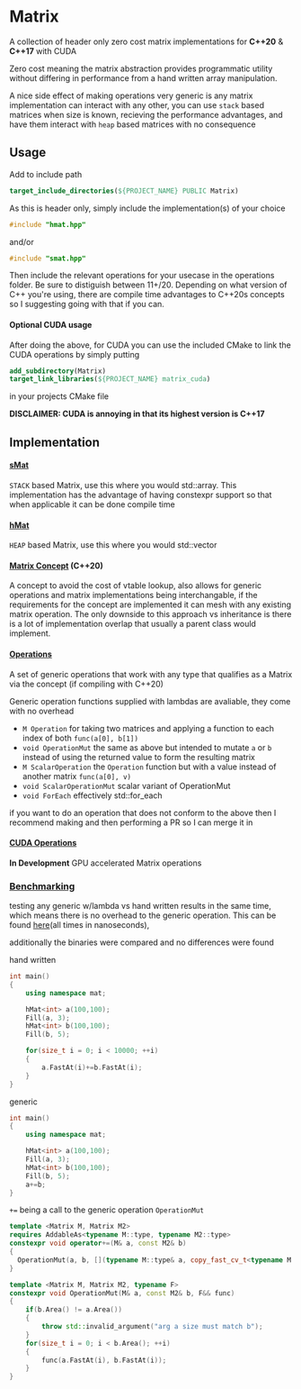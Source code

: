 # Matrix 
A collection of header only zero cost matrix implementations for **C++20** & **C++17** with CUDA

Zero cost meaning the matrix abstraction provides programmatic utility without differing in performance from a hand written array manipulation.

A nice side effect of making operations very generic is any matrix implementation can interact with any other, you can use `stack` based matrices when size is known, recieving the performance advantages, and have them interact with `heap` based matrices with no consequence

## Usage

Add to include path
```cmake
target_include_directories(${PROJECT_NAME} PUBLIC Matrix)
```
As this is header only, simply include the implementation(s) of your choice
```cpp
#include "hmat.hpp"
```
and/or
```cpp
#include "smat.hpp"
```
Then include the relevant operations for your usecase in the operations folder. Be sure to distiguish between 11+/20. Depending on what version of C++ you're using, there are compile time advantages to C++20s concepts so I suggesting going with that if you can.

#### Optional CUDA usage
After doing the above, for CUDA you can use the included CMake to link the CUDA operations by simply putting
```cmake
add_subdirectory(Matrix)
target_link_libraries(${PROJECT_NAME} matrix_cuda)
```
in your projects CMake file

**DISCLAIMER: CUDA is annoying in that its highest version is C++17**

## Implementation 

#### [sMat](smat.hpp)
`STACK` based Matrix, use this where you would std::array. This implementation has the advantage of having constexpr support so that when applicable it can be done compile time

#### [hMat](hmat.hpp)
`HEAP` based Matrix, use this where you would std::vector

#### [Matrix Concept](cmat.hpp) (C++20)
A concept to avoid the cost of vtable lookup, also allows for generic operations and matrix implementations being interchangable, if the requirements for the concept are implemented it can mesh with any existing matrix operation. The only downside to this approach vs inheritance is there is a lot of implementation overlap that usually a parent class would implement.

#### [Operations](operations/std)
A set of generic operations that work with any type that qualifies as a Matrix via the concept (if compiling with C++20)

Generic operation functions supplied with lambdas are avaliable, they come with no overhead
* `M Operation` for taking two matrices and applying a function to each index of both `func(a[0], b[1])`
* `void OperationMut` the same as above but intended to mutate `a` or `b` instead of using the returned value to form the resulting matrix
* `M ScalarOperation` the `Operation` function but with a value instead of another matrix `func(a[0], v)`
* `void ScalarOperationMut` scalar variant of OperationMut
* `void ForEach` effectively std::for_each

if you want to do an operation that does not conform to the above then I recommend making and then performing a PR so I can merge it in

#### [CUDA Operations](operations/cuda)
**In Development**
GPU accelerated Matrix operations

### [Benchmarking](benchmarks)
testing any generic w/lambda vs hand written results in the same time, which means there is no overhead to the generic operation. This can be found [here](https://github.com/EntireTwix/Matrix/blob/main/benchmarks/handwritten_vs_generic.cpp)(all times in nanoseconds), 

additionally the binaries were compared and no differences were found

hand written
```cpp
int main()
{
    using namespace mat;

    hMat<int> a(100,100);
    Fill(a, 3);
    hMat<int> b(100,100);
    Fill(b, 5);

    for(size_t i = 0; i < 10000; ++i)
    {
        a.FastAt(i)+=b.FastAt(i);
    }
}
```
generic
```cpp
int main()
{
    using namespace mat;

    hMat<int> a(100,100);
    Fill(a, 3);
    hMat<int> b(100,100);
    Fill(b, 5);
    a+=b;
}
```
`+=` being a call to the generic operation `OperationMut`
```cpp
template <Matrix M, Matrix M2>
requires AddableAs<typename M::type, typename M2::type>
constexpr void operator+=(M& a, const M2& b) 
{ 
  OperationMut(a, b, [](typename M::type& a, copy_fast_cv_t<typename M::type> b){ a+=b; }); 
}    
```
```cpp
template <Matrix M, Matrix M2, typename F>
constexpr void OperationMut(M& a, const M2& b, F&& func)
{
    if(b.Area() != a.Area()) 
    {
        throw std::invalid_argument("arg a size must match b");
    }
    for(size_t i = 0; i < b.Area(); ++i)
    {
        func(a.FastAt(i), b.FastAt(i));
    }
}
```
